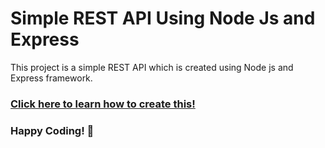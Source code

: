 # Simple REST API Using Node Js and Express

This project is a simple REST API which is created using Node js and Express framework.

### [Click here to learn how to create this!](https://medium.com/@shridharmaskeri/creating-a-simple-rest-api-using-node-js-and-express-3a5cc00c160a)

### Happy Coding! 👋